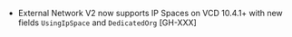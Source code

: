 * External Network V2 now supports IP Spaces on VCD 10.4.1+ with new fields `UsingIpSpace` and
  `DedicatedOrg` [GH-XXX]
